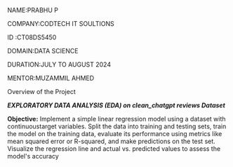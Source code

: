 NAME:PRABHU P

COMPANY:CODTECH IT SOULTIONS

ID :CT08DS5450

DOMAIN:DATA SCIENCE

DURATION:JULY TO AUGUST 2024

MENTOR:MUZAMMIL AHMED

Overview of the Project

*****EXPLORATORY DATA ANALYSIS (EDA) on clean_chatgpt reviews Dataset*****

**Objective:**
Implement a simple linear regression model using a dataset with continuoustarget variables. Split the data into training and testing sets, train the model on
the training data, evaluate its performance using metrics like mean squared error or R-squared, and make predictions on the test set. Visualize the
regression line and actual vs. predicted values to assess the model's accuracy
